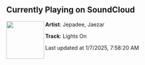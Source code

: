 ## Currently Playing on SoundCloud

[<img align="left" width="100" src="https://i1.sndcdn.com/artworks-bkXRbaJVAoMkLfCb-LEMMDg-t500x500.png">](https://soundcloud.com/ong-iyon/lights-on?in=ong-iyon/sets/petal-by-petal)

**Artist**: Jepadee, Jaezar 

**Track**: Lights On

Last updated at 1/7/2025, 7:58:20 AM
